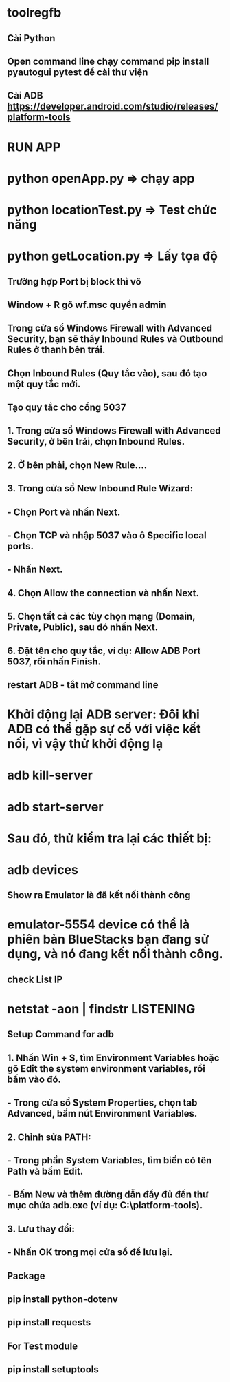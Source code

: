 # toolregfb

## Cài Python 

## Open command line chạy command pip install pyautogui pytest để cài thư viện

## Cài ADB https://developer.android.com/studio/releases/platform-tools

# RUN APP 

# python openApp.py => chạy app 

# python locationTest.py => Test chức năng 

# python getLocation.py => Lấy tọa độ 

## Trường hợp Port bị block thì vô 

## Window + R gõ wf.msc quyền admin

## Trong cửa sổ Windows Firewall with Advanced Security, bạn sẽ thấy Inbound Rules và Outbound Rules ở thanh bên trái.

## Chọn Inbound Rules (Quy tắc vào), sau đó  tạo một quy tắc mới. 

## Tạo quy tắc cho cổng 5037

## 1. Trong cửa sổ Windows Firewall with Advanced Security, ở bên trái, chọn Inbound Rules.
## 2. Ở bên phải, chọn New Rule....
## 3. Trong cửa sổ New Inbound Rule Wizard:
## - Chọn Port và nhấn Next.
## - Chọn TCP và nhập 5037 vào ô Specific local ports.
## - Nhấn Next.

## 4. Chọn Allow the connection và nhấn Next.
## 5. Chọn tất cả các tùy chọn mạng (Domain, Private, Public), sau đó nhấn Next.
## 6. Đặt tên cho quy tắc, ví dụ: Allow ADB Port 5037, rồi nhấn Finish.

## restart ADB - tắt mở command line

# Khởi động lại ADB server: Đôi khi ADB có thể gặp sự cố với việc kết nối, vì vậy thử khởi động lạ
# adb kill-server
# adb start-server

# Sau đó, thử kiểm tra lại các thiết bị:
# adb devices

## Show ra Emulator là đã kết nối thành công
# emulator-5554 device có thể là phiên bản BlueStacks bạn đang sử dụng, và nó đang kết nối thành công.

## check List IP 
# netstat -aon | findstr LISTENING


## Setup Command for adb
## 1. Nhấn Win + S, tìm Environment Variables hoặc gõ Edit the system environment variables, rồi bấm vào đó.
## - Trong cửa sổ System Properties, chọn tab Advanced, bấm nút Environment Variables.
## 2. Chỉnh sửa PATH:
## - Trong phần System Variables, tìm biến có tên Path và bấm Edit.
## - Bấm New và thêm đường dẫn đầy đủ đến thư mục chứa adb.exe (ví dụ: C:\platform-tools).
## 3. Lưu thay đổi:
## - Nhấn OK trong mọi cửa sổ để lưu lại.

## Package 
## pip install python-dotenv
## pip install requests

## For Test module 
## pip install setuptools